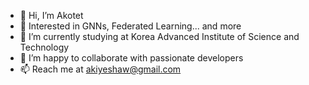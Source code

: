 - 👋 Hi, I’m Akotet 
- 👀 Interested in GNNs, Federated Learning... and more
- 🌱 I’m currently studying at Korea Advanced Institute of Science and Technology
- 💞️ I’m happy to collaborate with passionate developers
- 📫 Reach me at akiyeshaw@gmail.com

<!---
Akotet08/Akotet08 is a ✨ special ✨ repository because its `README.md` (this file) appears on your GitHub profile.
You can click the Preview link to take a look at your changes.
--->
